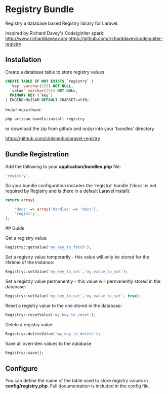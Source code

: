 # Registry Bundle

Registry a database based Registry library for Laravel.

Inspired by Richard Davey's Codeiginiter spark:
http://www.richarddavey.com
https://github.com/richarddavey/codeigniter-registry

## Installation

Create a database table to store registry values

```sql
CREATE TABLE IF NOT EXISTS `registry` (
  `key` varchar(255) NOT NULL,
  `value` varchar(255) NOT NULL,
  PRIMARY KEY (`key`)
) ENGINE=MyISAM DEFAULT CHARSET=utf8;
```

Install via artisan:

```bash
php artisan bundle:install registry
```

or download the zip from github and unzip into your 'bundles' directory

https://github.com/cinkmedia/laravel-registry

## Bundle Registration

Add the following to your **application/bundles.php** file:

```php
'registry',
```

So your bundle configuration includes the 'registry' bundle ('docs' is not required by Registry and is there in a default Laravel install):

```php
return array(

	'docs' => array('handles' => 'docs'),
	'registry',
);
```

## Guide

Get a registry value:

```php
Registry::getValue('my_key_to_fetch');
```

Set a registry value temporarily - this value will only be stored for the lifetime of the instance:

```php
Registry::setValue('my_key_to_set','my_value_to_set');
```

Set a registry value permanently - this value will permanently stored in the database:

```php
Registry::setValue('my_key_to_set','my_value_to_set', true);
```

Reset a registry value to the one stored in the database:

```php
Registry::resetValue('my_key_to_reset');
```

Delete a registry value:

```php
Registry::deleteValue('my_key_to_delete');
```

Save all overriden values to the database

```php
Registry::save();
```

## Configure

You can define the name of the table used to store registry values in **config/registry.php**.  Full documentation is included in the config file.
